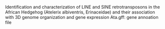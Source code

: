 Identification and characterization of LINE and SINE retrotransposons in the African Hedgehog (Atelerix albiventris, Erinaceidae) and their association with 3D genome organization and gene expression
Ata.gff: gene annoation file                                                     
